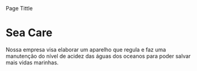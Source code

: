 <!DOCTYPE  html>
<html>
<head>
<tittle>Page Tittle</tittle>
</head>
<body>

<h1>Sea Care</h1>
<p>Nossa empresa visa elaborar um aparelho que regula e faz uma manutenção do nível de acidez das águas dos oceanos para poder salvar mais vidas marinhas.</p>

</body>
</html>
